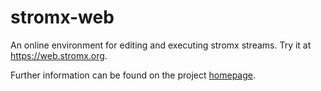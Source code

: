 # stromx-web
An online environment for editing and executing stromx streams. Try it at https://web.stromx.org.

Further information can be found on the project <a href="http://www.stromx.org">homepage</a>.

